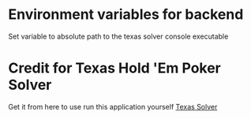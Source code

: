 # Environment variables for backend
Set variable to absolute path to the texas solver console executable
# Credit for Texas Hold 'Em Poker Solver
Get it from here to use run this application yourself [Texas Solver](https://github.com/bupticybee/TexasSolver)